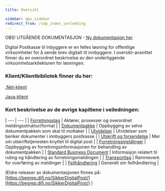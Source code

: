 ```yaml
---
title: Oversikt  

sidebar: dpi_sidebar
redirect_from: /sdp_index_innledning
---
```

OBS! UTGÅENDE DOKUMENTASJON - [Ny dokumentasjon her](/dpi_testing_index.html)

Digital Postkasse til Inbyggere er en felles løsning for offentlige virksomheter for å sende brev digitalt til innbyggere. I oversikt-avsnittet finner du en overordnet beskrivelse av den underliggende virksomhetsarkitekturen for løsningen.

### Klient/Klientbibliotek finner du her:

[.Net-klient](http://difi.github.io/sikker-digital-post-klient-dotnet/v3.1/)

[Java-klient](http://difi.github.io/sikker-digital-post-klient-java/v5/) 

### Kort beskrivelse av de øvrige kapitlene i veiledningen:

| --- | --- |
| [Forretningslag]({{site.baseurl}}/resources/begrep/sikkerDigitalPost/forretningslag/) | Aktører, prosesser og overordnet meldingsstruktur/format |
| [Dokumentpakke]({{site.baseurl}}/resources/begrep/sikkerDigitalPost/forretningslag/Dokumentpakke/) | Oppbygging av selve dokumentpakken som skal til mottaker |
| [Utvidelser]({{site.baseurl}}/resources/begrep/sikkerDigitalPost/forretningslag/Utvidelser/) | Utvidelser som beriker dokumenter i innbyggers postkasse |
| [Utskrift og forsendelse]({{site.baseurl}}/resources/begrep/sikkerDigitalPost/utskrift/) | Mer om utskriftstjenesten knyttet til digital post |
| [Forretningsmeldinger]({{site.baseurl}}/resources/begrep/sikkerDigitalPost/meldinger/) | Oppbygging av forretningsinformasjonen for behandling av dokumentpakken |
| [Standard Business Document]({{site.baseurl}}/resources/begrep/sikkerDigitalPost/forretningslag/StandardBusinessDocument/) | Informasjon relatert til ruting og håndtering av forretningsmeldingen |
| [Transportlag]({{site.baseurl}}/resources/begrep/sikkerDigitalPost/transportlag/) | Rammeverk for overføring av meldinger |
| [Feilhåndtering]({{site.baseurl}}/resources/begrep/sikkerDigitalPost/feilhandtering/) | Generelt om feilhåndtering |

(Eldre releaser av dokumentasjonen finnes på: [https://begrep.difi.no/SikkerDigitalPost/](https://begrep.difi.no/SikkerDigitalPost/) )

